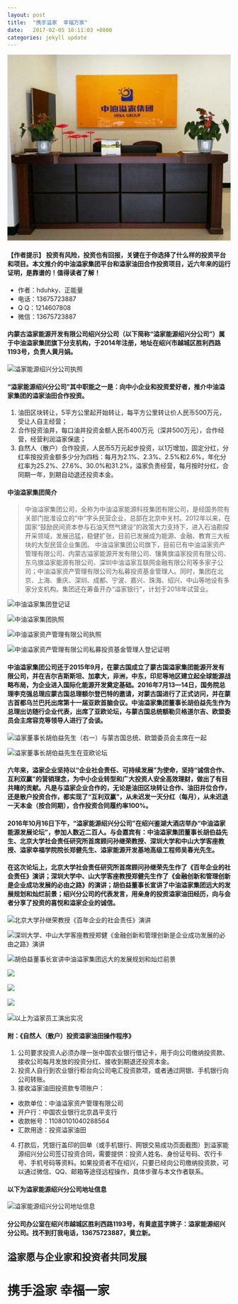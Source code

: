 ```yaml
---
layout: post
title:  "携手溢家  幸福万家"
date:   2017-02-05 10:11:03 +0800
categories: jekyll update
---
```

![](sources/yijia_1.jpg)

#### 【作者提示】 投资有风险，投资也有回报，关键在于你选择了什么样的投资平台和项目。本文推介的中油溢家集团平台和溢家油田合作投资项目，近六年来的运行证明，是靠谱的！值得读者了解！

* 作者：hduhky、正能量
* 电话：13675723887
* Q Q：1214607808
* 微信：13675723887

#### 内蒙古溢家能源开发有限公司绍兴分公司（以下简称“溢家能源绍兴分公司”）属于中油溢家集团旗下分支机构，于2014年注册，地址在绍兴市越城区胜利西路1193号，负责人黄月娟。

![溢家能源绍兴分公司执照](http://upload-images.jianshu.io/upload_images/2973308-5b7d88c83b5e8ebc.jpg?imageMogr2/auto-orient/strip%7CimageView2/2/w/1240)

#### “溢家能源绍兴分公司”其中职能之一是：向中小企业和投资爱好者，推介中油溢家集团的溢家油田合作投资。
1. 油田区块转让，5平方公里起开始转让，每平方公里转让价人民币500万元，受让人自主经营；
2. 合作投资油井，每口油井投资金额人民币400万元（深井500万元），合作经营，经营利润溢家保底；
3. 自然人（散户）合作投资，人民币5万元起步投资，以1万增加，固定分红，分红率按投资金额多少分为四档：每月为2.1%、2.3%、2.5%和2.6%，年化分红率为25.2%、27.6%、30.0%和31.2%，溢家负责经营，每月按时分红，合同期一年，到期自动退还投资本金。


#### 中油溢家集团简介
> 中油溢家集团公司，全称为中油溢家能源科技集团有限公司，是经国务院有关部门批准设立的“中”字头民营企业，总部在北京中关村。2012年以来，在国家“鼓励民间资本参与石油天然气建设”的政策大力支持下，进入石油勘探开采领域，发展迅猛，稳健扩张，目前已发展成为能源、金融、教育三大板块的大型民营企业集团。
中油溢家集团公司旗下，目前已有中油溢家资产管理有限公司、内蒙古溢家能源开发有限公司、镶黄旗溢家投资有限公司、东乌旗溢家能源有限公司、深圳中油溢家互联网金融有限公司等多家子公司；中油溢家资产管理有限公司为私募投资基金管理人。同时，集团在北京、上海、重庆、深圳、成都、宁波、嘉兴、珠海、绍兴、中山等地设有多家分支机构。集团还在筹备开办“溢家银行”，计划于2018年试营业。

![中油溢家集团登记证
](http://upload-images.jianshu.io/upload_images/2973308-1ab27afa43d1d828.jpg?imageMogr2/auto-orient/strip%7CimageView2/2/w/1240)

![中油溢家集团执照](http://upload-images.jianshu.io/upload_images/2973308-f49f4beb8a75f27c.jpg?imageMogr2/auto-orient/strip%7CimageView2/2/w/1240)

![中油溢家资产管理有限公司执照](http://upload-images.jianshu.io/upload_images/2973308-ccc466f0a42dcbc6.jpg?imageMogr2/auto-orient/strip%7CimageView2/2/w/1240)

![中油溢家资产管理有限公司私募投资基金管理人登记证明](http://upload-images.jianshu.io/upload_images/2973308-82dd350b117afc98.jpg?imageMogr2/auto-orient/strip%7CimageView2/2/w/1240)

#### 中油溢家集团公司还于2015年9月，在蒙古国成立了蒙古国溢家集团能源开发有限公司，并在吉尔吉斯斯坦、加拿大，非洲，中东，印尼等地区建立起全球能源战略布局，为企业进入国际化能源开发奠定基础。2016年7月13—14日，国务院总理李克强总理应蒙古国总理额尔登巴特的邀请，对蒙古国进行了正式访问，并在蒙古首都乌兰巴托出席第十一届亚欧首脑会议。中油溢家集团董事长胡伯益先生作为总理出访随行企业代表，出席了亚欧论坛，与蒙古国总统额勒贝格道尔吉、欧盟委员会主席容克等领导人进行了会谈。

![溢家董事长胡伯益先生（右一）与蒙古国总统、欧盟委员会主席在一起](http://upload-images.jianshu.io/upload_images/2973308-53062db108fc5a24.jpg?imageMogr2/auto-orient/strip%7CimageView2/2/w/1240)

![溢家董事长胡伯益先生在亚欧论坛](http://upload-images.jianshu.io/upload_images/2973308-994f51cec84e8336.jpg?imageMogr2/auto-orient/strip%7CimageView2/2/w/1240)

#### 六年来，溢家企业坚持以“企业社会责任、可持续发展”为使命，坚持“诚信合作、互利双赢”的营销理念，为中小企业转型和广大投资人安全高效理财，做出了有目共睹的贡献。凡是与溢家企业合作的，无论是油田区块转让合作、油田井位合作，还是散户投资合作，都实现了“互利双赢”，从未迟发一天分红（每月），从未迟退一天本金（按合同期），合作投资合同履约率100%。

#### 2016年10月16日下午，“溢家能源绍兴分公司”在绍兴鉴湖大酒店举办“中油溢家能源发展论坛”，参加人数近二百人。与会嘉宾有：中油溢家集团董事长胡伯益先生、北京大学社会责任研究所首席顾问孙继荣教授、深圳大学和中山大学客座教授、溢家幸福学院院长郑健先生、溢家能源开发基地高级工程师吴春光先生。

#### 在这次论坛上，北京大学社会责任研究所首席顾问孙继荣先生作了《百年企业的社会责任》演讲；深圳大学中、山大学客座教授郑健先生作了《金融创新和管理创新是企业成功发展的必由之路》的演讲；胡伯益董事长宣讲了中油溢家集团远大的发展规划和灿烂前景；绍兴分公司的代表发言，用亲身的投资溢家油田经历，向与会者分享了投资的喜悦和溢家企业的诚信。

![北京大学孙继荣教授《百年企业的社会责任》演讲](http://upload-images.jianshu.io/upload_images/2973308-e744016602bbef43.jpg?imageMogr2/auto-orient/strip%7CimageView2/2/w/1240)

![深圳大学、中山大学客座教授郑健《金融创新和管理创新是企业成功发展的必由之路》演讲](http://upload-images.jianshu.io/upload_images/2973308-7ac8d7a12242994d.jpg?imageMogr2/auto-orient/strip%7CimageView2/2/w/1240)

![胡伯益董事长宣讲中油溢家集团远大的发展规划和灿烂前景](http://upload-images.jianshu.io/upload_images/2973308-6d56e848d1b25b56.jpg?imageMogr2/auto-orient/strip%7CimageView2/2/w/1240)

![](http://upload-images.jianshu.io/upload_images/2973308-4f60bbdf2634125d.jpg?imageMogr2/auto-orient/strip%7CimageView2/2/w/1240)

![](http://upload-images.jianshu.io/upload_images/2973308-9aeadde1d4c1521a.jpg?imageMogr2/auto-orient/strip%7CimageView2/2/w/1240)

![](http://upload-images.jianshu.io/upload_images/2973308-a323f2e6481f9c15.jpg?imageMogr2/auto-orient/strip%7CimageView2/2/w/1240)

![以上为溢家员工演出实况](http://upload-images.jianshu.io/upload_images/2973308-f055a35821b569b6.jpg?imageMogr2/auto-orient/strip%7CimageView2/2/w/1240)

#### 附：《自然人（散户）投资溢家油田操作程序》
1. 公司要求投资人必须办理一张中国农业银行借记卡，用于向公司缴纳投资款、接收公司每月发放的投资分红、接收到期退还投资本金。
2. 投资人自行到农业银行柜台向公司电汇投资款项，或者通过网银、手机银行向公司转账。
3. 接收溢家油田投资款专项账户：
* 收款单位：中油溢家资产管理有限公司
* 开户行：中国农业银行北京昌平支行
* 收款帐号：11080101040288564
* 汇款用途：投资溢家油田
4. 打款后，凭银行盖印的回单（或手机银行、网银交易成功页面截图）到溢家能源绍兴分公司签订投资合同，需要提供：投资人姓名、身份证号码、农行卡号、手机号码等资料。如果投资者不在绍兴，只要已经向公司缴纳投资款，可以通过微信、QQ、邮箱等途径远程操作，具体步骤与本文作者联系。

#### 以下为溢家能源绍兴分公司地址信息

![溢家能源绍兴分公司地址信息](http://upload-images.jianshu.io/upload_images/2973308-42d48ce7a30a3af0.png?imageMogr2/auto-orient/strip%7CimageView2/2/w/1240)

#### 分公司办公室在绍兴市越城区胜利西路1193号，有黄底蓝字牌子：溢家能源绍兴分公司。找不到打我电话，13675723887，黄立新。

## 溢家愿与企业家和投资者共同发展

# 携手溢家 幸福一家
